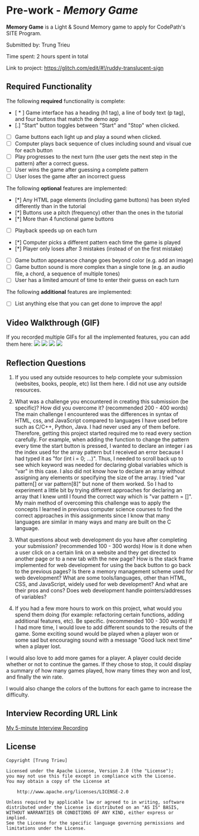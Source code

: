 # Pre-work - *Memory Game*

**Memory Game** is a Light & Sound Memory game to apply for CodePath's SITE Program. 

Submitted by: Trung Trieu

Time spent: 2 hours spent in total

Link to project: https://glitch.com/edit/#!/ruddy-translucent-sign

## Required Functionality

The following **required** functionality is complete:

* [ * ] Game interface has a heading (h1 tag), a line of body text (p tag), and four buttons that match the demo app
* [.] "Start" button toggles between "Start" and "Stop" when clicked. 
* [ ] Game buttons each light up and play a sound when clicked. 
* [ ] Computer plays back sequence of clues including sound and visual cue for each button
* [ ] Play progresses to the next turn (the user gets the next step in the pattern) after a correct guess. 
* [ ] User wins the game after guessing a complete pattern
* [ ] User loses the game after an incorrect guess

The following **optional** features are implemented:

* [*] Any HTML page elements (including game buttons) has been styled differently than in the tutorial
* [*] Buttons use a pitch (frequency) other than the ones in the tutorial
* [*] More than 4 functional game buttons
* [ ] Playback speeds up on each turn
* [*] Computer picks a different pattern each time the game is played
* [*] Player only loses after 3 mistakes (instead of on the first mistake)
* [ ] Game button appearance change goes beyond color (e.g. add an image)
* [ ] Game button sound is more complex than a single tone (e.g. an audio file, a chord, a sequence of multiple tones)
* [ ] User has a limited amount of time to enter their guess on each turn

The following **additional** features are implemented:

- [ ] List anything else that you can get done to improve the app!

## Video Walkthrough (GIF)

If you recorded multiple GIFs for all the implemented features, you can add them here:
![](gif1-link-here)
![](gif2-link-here)
![](gif3-link-here)
![](gif4-link-here)

## Reflection Questions
1. If you used any outside resources to help complete your submission (websites, books, people, etc) list them here. 
I did not use any outside resources.

2. What was a challenge you encountered in creating this submission (be specific)? How did you overcome it? (recommended 200 - 400 words) 
The main challenge I encountered was the differences in syntax of HTML, css, and JavaScript compared to languages I have used before such as C/C++, Python, Java. I had never used any of them before. Therefore, getting this project started required me to read every section carefully. For example, when adding the function to change the pattern every time the start button is pressed, I wanted to declare an integer i as the index used for the array pattern but I received an error because I had typed it as "for (int i = 0; ...)". Thus, I needed to scroll back up to see which keyword was needed for declaring global variables which is "var" in this case. I also did not know how to declare an array without assigning any elements or specifying the size of the array. I tried "var pattern[] or var pattern[8]" but none of them worked. So I had to experiment a little bit by trying different approaches for declaring an array that I knew until I found the correct way which is "var pattern = []". My main method of overcoming this challenge was to apply the concepts I learned in previous computer science courses to find the correct approaches in this assignments since I know that many languages are similar in many ways and many are built on the C language.

3. What questions about web development do you have after completing your submission? (recommended 100 - 300 words)
How is it done when a user click on a certain link on a website and they get directed to another page or to a new tab with the new page?
How is the stack frame implemented for web development for using the back button to go back to the previous pages?
Is there a memory management scheme used for web development?
What are some tools/languages, other than HTML, CSS, and JavaScript, widely used for web development? And what are their pros and cons?
Does web development handle pointers/addresses of variables?

4. If you had a few more hours to work on this project, what would you spend them doing (for example: refactoring certain functions, adding additional features, etc). Be specific. (recommended 100 - 300 words) 
If I had more time, I would love to add different sounds to the results of the game. Some exciting sound would be played when a player won or some sad but encouraging sound with a message "Good luck next time" when a player lost. 

I would also love to add more games for a player. A player could decide whether or not to continue the games. If they chose to stop, it could display a summary of how many games played, how many times they won and lost, and finally the win rate. 

I would also change the colors of the buttons for each game to increase the difficulty.

## Interview Recording URL Link

[My 5-minute Interview Recording](your-link-here)


## License

    Copyright [Trung Trieu]

    Licensed under the Apache License, Version 2.0 (the "License");
    you may not use this file except in compliance with the License.
    You may obtain a copy of the License at

        http://www.apache.org/licenses/LICENSE-2.0

    Unless required by applicable law or agreed to in writing, software
    distributed under the License is distributed on an "AS IS" BASIS,
    WITHOUT WARRANTIES OR CONDITIONS OF ANY KIND, either express or implied.
    See the License for the specific language governing permissions and
    limitations under the License.

